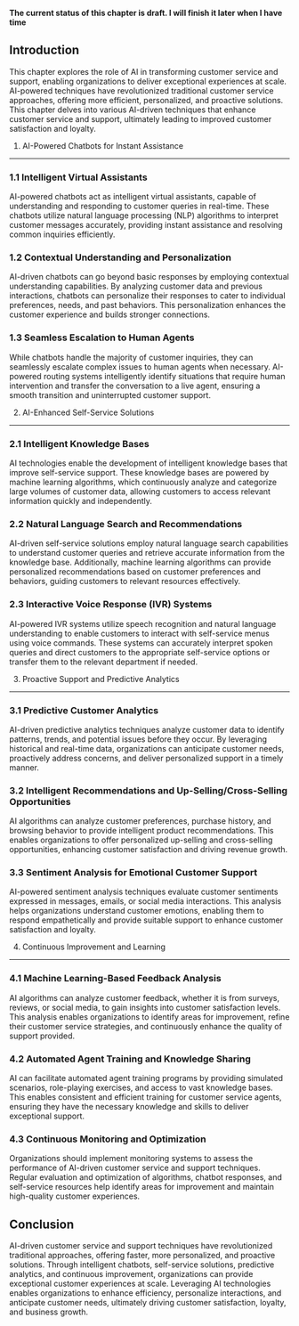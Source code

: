 **The current status of this chapter is draft. I will finish it later when I have time**

Introduction
------------

This chapter explores the role of AI in transforming customer service and support, enabling organizations to deliver exceptional experiences at scale. AI-powered techniques have revolutionized traditional customer service approaches, offering more efficient, personalized, and proactive solutions. This chapter delves into various AI-driven techniques that enhance customer service and support, ultimately leading to improved customer satisfaction and loyalty.

1. AI-Powered Chatbots for Instant Assistance
---------------------------------------------

### 1.1 Intelligent Virtual Assistants

AI-powered chatbots act as intelligent virtual assistants, capable of understanding and responding to customer queries in real-time. These chatbots utilize natural language processing (NLP) algorithms to interpret customer messages accurately, providing instant assistance and resolving common inquiries efficiently.

### 1.2 Contextual Understanding and Personalization

AI-driven chatbots can go beyond basic responses by employing contextual understanding capabilities. By analyzing customer data and previous interactions, chatbots can personalize their responses to cater to individual preferences, needs, and past behaviors. This personalization enhances the customer experience and builds stronger connections.

### 1.3 Seamless Escalation to Human Agents

While chatbots handle the majority of customer inquiries, they can seamlessly escalate complex issues to human agents when necessary. AI-powered routing systems intelligently identify situations that require human intervention and transfer the conversation to a live agent, ensuring a smooth transition and uninterrupted customer support.

2. AI-Enhanced Self-Service Solutions
-------------------------------------

### 2.1 Intelligent Knowledge Bases

AI technologies enable the development of intelligent knowledge bases that improve self-service support. These knowledge bases are powered by machine learning algorithms, which continuously analyze and categorize large volumes of customer data, allowing customers to access relevant information quickly and independently.

### 2.2 Natural Language Search and Recommendations

AI-driven self-service solutions employ natural language search capabilities to understand customer queries and retrieve accurate information from the knowledge base. Additionally, machine learning algorithms can provide personalized recommendations based on customer preferences and behaviors, guiding customers to relevant resources effectively.

### 2.3 Interactive Voice Response (IVR) Systems

AI-powered IVR systems utilize speech recognition and natural language understanding to enable customers to interact with self-service menus using voice commands. These systems can accurately interpret spoken queries and direct customers to the appropriate self-service options or transfer them to the relevant department if needed.

3. Proactive Support and Predictive Analytics
---------------------------------------------

### 3.1 Predictive Customer Analytics

AI-driven predictive analytics techniques analyze customer data to identify patterns, trends, and potential issues before they occur. By leveraging historical and real-time data, organizations can anticipate customer needs, proactively address concerns, and deliver personalized support in a timely manner.

### 3.2 Intelligent Recommendations and Up-Selling/Cross-Selling Opportunities

AI algorithms can analyze customer preferences, purchase history, and browsing behavior to provide intelligent product recommendations. This enables organizations to offer personalized up-selling and cross-selling opportunities, enhancing customer satisfaction and driving revenue growth.

### 3.3 Sentiment Analysis for Emotional Customer Support

AI-powered sentiment analysis techniques evaluate customer sentiments expressed in messages, emails, or social media interactions. This analysis helps organizations understand customer emotions, enabling them to respond empathetically and provide suitable support to enhance customer satisfaction and loyalty.

4. Continuous Improvement and Learning
--------------------------------------

### 4.1 Machine Learning-Based Feedback Analysis

AI algorithms can analyze customer feedback, whether it is from surveys, reviews, or social media, to gain insights into customer satisfaction levels. This analysis enables organizations to identify areas for improvement, refine their customer service strategies, and continuously enhance the quality of support provided.

### 4.2 Automated Agent Training and Knowledge Sharing

AI can facilitate automated agent training programs by providing simulated scenarios, role-playing exercises, and access to vast knowledge bases. This enables consistent and efficient training for customer service agents, ensuring they have the necessary knowledge and skills to deliver exceptional support.

### 4.3 Continuous Monitoring and Optimization

Organizations should implement monitoring systems to assess the performance of AI-driven customer service and support techniques. Regular evaluation and optimization of algorithms, chatbot responses, and self-service resources help identify areas for improvement and maintain high-quality customer experiences.

Conclusion
----------

AI-driven customer service and support techniques have revolutionized traditional approaches, offering faster, more personalized, and proactive solutions. Through intelligent chatbots, self-service solutions, predictive analytics, and continuous improvement, organizations can provide exceptional customer experiences at scale. Leveraging AI technologies enables organizations to enhance efficiency, personalize interactions, and anticipate customer needs, ultimately driving customer satisfaction, loyalty, and business growth.
